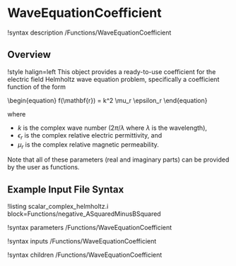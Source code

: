 # WaveEquationCoefficient

!syntax description /Functions/WaveEquationCoefficient

## Overview

!style halign=left
This object provides a ready-to-use coefficient for the electric field Helmholtz
wave equation problem, specifically a coefficient function of the form

\begin{equation}
  f(\mathbf{r}) = k^2 \mu_r \epsilon_r
\end{equation}

where

- $k$ is the complex wave number ($2 \pi / \lambda$ where $\lambda$ is the wavelength),
- $\epsilon_r$ is the complex relative electric permittivity, and
- $\mu_r$ is the complex relative magnetic permeability.

Note that all of these parameters (real and imaginary parts) can be provided by
the user as functions.

## Example Input File Syntax

!listing scalar_complex_helmholtz.i block=Functions/negative_ASquaredMinusBSquared

!syntax parameters /Functions/WaveEquationCoefficient

!syntax inputs /Functions/WaveEquationCoefficient

!syntax children /Functions/WaveEquationCoefficient
